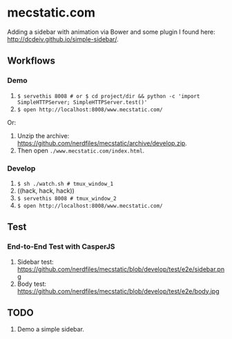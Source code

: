 # mecstatic.com

Adding a sidebar with animation via Bower and some plugin I found here: http://dcdeiv.github.io/simple-sidebar/.

## Workflows

### Demo

1. ``$ servethis 8008 # or $ cd project/dir && python -c 'import SimpleHTTPServer; SimpleHTTPServer.test()'``
2. ``$ open http://localhost:8008/www.mecstatic.com/``

Or:

1. Unzip the archive: https://github.com/nerdfiles/mecstatic/archive/develop.zip.
2. Then open ``./www.mecstatic.com/index.html``.

### Develop

1. ``$ sh ./watch.sh # tmux_window_1``
2. ((hack, hack, hack))
3. ``$ servethis 8008 # tmux_window_2``
4. ``$ open http://localhost:8008/www.mecstatic.com/``

## Test

### End-to-End Test with CasperJS

1. Sidebar test: https://github.com/nerdfiles/mecstatic/blob/develop/test/e2e/sidebar.png
2. Body test: https://github.com/nerdfiles/mecstatic/blob/develop/test/e2e/body.jpg

## TODO

1. Demo a simple sidebar.
